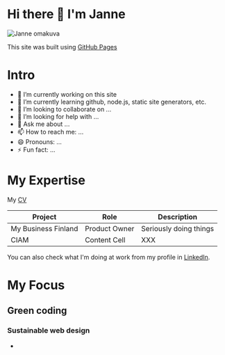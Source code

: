 # Hi there 👋 I'm Janne

![Janne omakuva](https://github.com/JanneJii/jannejii.github.io/assets/32343145/61337f88-37c5-4bc9-813d-ed77a570baa9)

This site was built using [GitHub Pages](https://pages.github.com/)

# Intro
- 🔭 I’m currently working on this site
- 🌱 I’m currently learning github, node.js, static site generators, etc.
- 👯 I’m looking to collaborate on ...
- 🤔 I’m looking for help with ...
- 💬 Ask me about ...
- 📫 How to reach me: ...
- 😄 Pronouns: ...
- ⚡ Fun fact: ...

# My Expertise

My [CV](https://drive.google.com/file/d/1kJrmgdDeuvjgrxCWN_7HmQsOXRIC4NYx/view?usp=sharing)

| Project  | Role | Description |
| ------------- | ------------- | ------------- |
| My Business Finland  | Product Owner  | Seriously doing things |
| CIAM  | Content Cell  | XXX | 

You can also check what I'm doing at work from my profile in [LinkedIn](https://www.linkedin.com/in/jannejaalinoja/). 

# My Focus

## Green coding
### Sustainable web design

- 

<!--
**JanneJii/JanneJii** is a ✨ _special_ ✨ repository because its `README.md` (this file) appears on your GitHub profile.

Here are some ideas to get you started:

- 🔭 I’m currently working on ...
- 🌱 I’m currently learning ...
- 👯 I’m looking to collaborate on ...
- 🤔 I’m looking for help with ...
- 💬 Ask me about ...
- 📫 How to reach me: ...
- 😄 Pronouns: ...
- ⚡ Fun fact: ...
-->
